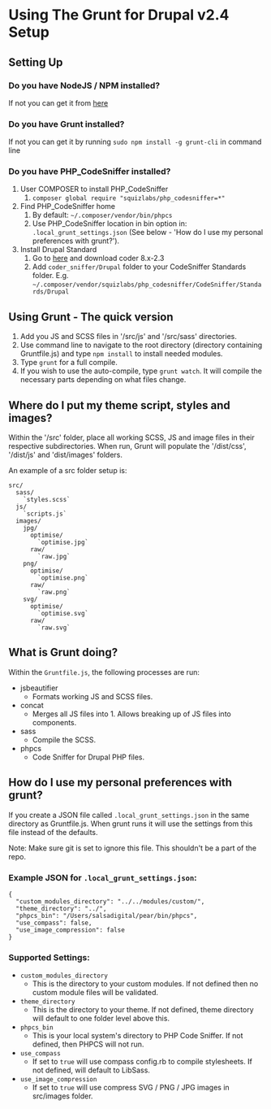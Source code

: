 Using The Grunt for Drupal v2.4 Setup
=======

Setting Up
-----------

### Do you have NodeJS / NPM installed?

If not you can get it from [here](https://nodejs.org/download/)

### Do you have Grunt installed?

If not you can get it by running `sudo npm install -g grunt-cli` in command line

### Do you have PHP_CodeSniffer installed?

  1. User COMPOSER to install PHP_CodeSniffer
     1. `composer global require "squizlabs/php_codesniffer=*"`
  2. Find PHP_CodeSniffer home
     1. By default: `~/.composer/vendor/bin/phpcs`
     2. Use PHP_CodeSniffer location in bin option in:
        `.local_grunt_settings.json` (See below - 'How do I use my personal preferences with grunt?').
  3. Install Drupal Standard
     1. Go to [here](https://www.drupal.org/project/coder) and download coder 8.x-2.3
     2. Add `coder_sniffer/Drupal` folder to your CodeSniffer Standards folder.
        E.g. `~/.composer/vendor/squizlabs/php_codesniffer/CodeSniffer/Standards/Drupal`

Using Grunt - The quick version
-----------

  1. Add you JS and SCSS files in '/src/js' and '/src/sass' directories.
  2. Use command line to navigate to the root directory (directory containing Gruntfile.js) and type `npm install` to install needed modules.
  3. Type `grunt` for a full compile.
  4. If you wish to use the auto-compile, type `grunt watch`. It will compile the necessary parts depending on what files change.

Where do I put my theme script, styles and images?
-----------

Within the '/src' folder, place all working SCSS, JS and image files in their respective subdirectories.
When run, Grunt will populate the '/dist/css', '/dist/js' and 'dist/images' folders.

An example of a src folder setup is:
```
src/
  sass/
    `styles.scss`
  js/
    `scripts.js`
  images/
    jpg/
      optimise/
        `optimise.jpg`
      raw/
        `raw.jpg`
    png/
      optimise/
        `optimise.png`
      raw/
        `raw.png`
    svg/
      optimise/
        `optimise.svg`
      raw/
        `raw.svg`
```

What is Grunt doing?
-----------

Within the `Gruntfile.js`, the following processes are run:

  * jsbeautifier
    * Formats working JS and SCSS files.
  * concat
    * Merges all JS files into 1. Allows breaking up of JS files into components.
  * sass
    * Compile the SCSS.
  * phpcs
    * Code Sniffer for Drupal PHP files.

How do I use my personal preferences with grunt?
-----------

If you create a JSON file called `.local_grunt_settings.json` in the same directory
as Gruntfile.js.  When grunt runs it will use the settings from this file instead of
the defaults.

Note: Make sure git is set to ignore this file. This shouldn't be a part of the repo.

### Example JSON for `.local_grunt_settings.json`:
```
{
  "custom_modules_directory": "../../modules/custom/",
  "theme_directory": "../",
  "phpcs_bin": "/Users/salsadigital/pear/bin/phpcs",
  "use_compass": false,
  "use_image_compression": false
}
```

### Supported Settings:
- `custom_modules_directory`
  - This is the directory to your custom modules.
    If not defined then no custom module files will be validated.
- `theme_directory`
  - This is the directory to your theme.
    If not defined, theme directory will default to one folder level above this.
- `phpcs_bin`
  - This is your local system's directory to PHP Code Sniffer.
    If not defined, then PHPCS will not run.
- `use_compass`
  - If set to `true` will use compass config.rb to compile stylesheets.
    If not defined, will default to LibSass.
- `use_image_compression`
  - If set to `true` will use compress SVG / PNG / JPG images in src/images folder.